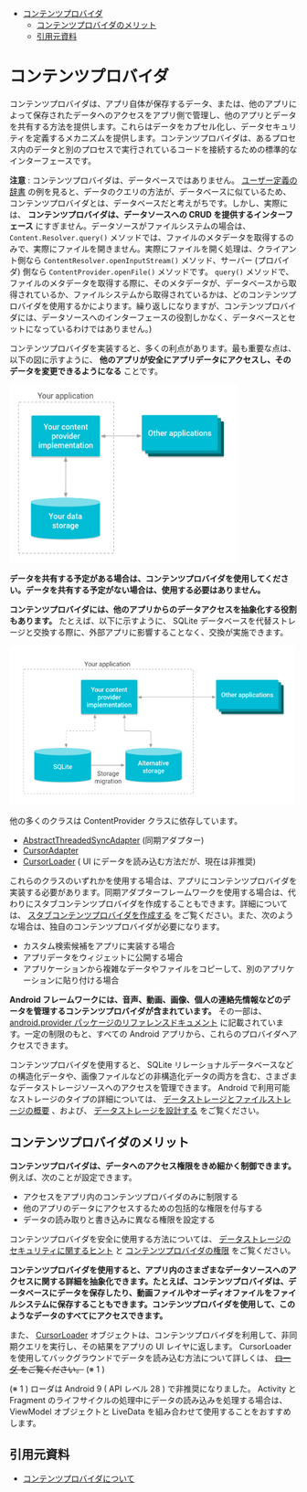 - [コンテンツプロバイダ](#コンテンツプロバイダ)
  - [コンテンツプロバイダのメリット](#コンテンツプロバイダのメリット)
  - [引用元資料](#引用元資料)


# コンテンツプロバイダ

コンテンツプロバイダは、アプリ自体が保存するデータ、または、他のアプリによって保存されたデータへのアクセスをアプリ側で管理し、他のアプリとデータを共有する方法を提供します。これらはデータをカプセル化し、データセキュリティを定義するメカニズムを提供します。コンテンツプロバイダは、あるプロセス内のデータと別のプロセスで実行されているコードを接続するための標準的なインターフェースです。

**注意** : コンテンツプロバイダは、データベースではありません。 [ユーザー定義の辞書](./2.コンテンツプロバイダの基本.md/#プロバイダにアクセスする) の例を見ると、データのクエリの方法が、データベースに似ているため、コンテンツプロバイダとは、データベースだと考えがちです。しかし、実際には、 **コンテンツプロバイダは、データソースへの CRUD を提供するインターフェース** にすぎません。データソースがファイルシステムの場合は、 `Content.Resolver.query()` メソッドでは、ファイルのメタデータを取得するのみで、実際にファイルを開きません。実際にファイルを開く処理は、クライアント側なら `ContentResolver.openInputStream()` メソッド、サーバー (プロバイダ) 側なら `ContentProvider.openFile()` メソッドです。 `query()` メソッドで、ファイルのメタデータを取得する際に、そのメタデータが、データベースから取得されているか、ファイルシステムから取得されているかは、どのコンテンツプロバイダを使用するかによります。繰り返しになりますが、コンテンツプロバイダには、データソースへのインターフェースの役割しかなく、データベースとセットになっているわけではありません。)

コンテンツプロバイダを実装すると、多くの利点があります。最も重要な点は、以下の図に示すように、 **他のアプリが安全にアプリデータにアクセスし、そのデータを変更できるようになる** ことです。

<img src="./画像/概念図.png" width="400">

**データを共有する予定がある場合は、コンテンツプロバイダを使用してください。データを共有する予定がない場合は、使用する必要はありません。**

**コンテンツプロバイダには、他のアプリからのデータアクセスを抽象化する役割もあります。** たとえば、以下に示すように、 SQLite データベースを代替ストレージと交換する際に、外部アプリに影響することなく、交換が実施できます。

<img src="./画像/抽象化の概念図.png" width="500">

他の多くのクラスは ContentProvider クラスに依存しています。

- [AbstractThreadedSyncAdapter](https://developer.android.com/reference/android/content/AbstractThreadedSyncAdapter?hl=ja&_gl=1*rns1nn*_up*MQ..*_ga*MzI2OTg4NjcuMTcyMjMzMDE4OQ..*_ga_6HH9YJMN9M*MTcyMjMzMDE4OS4xLjAuMTcyMjMzMDg4NC4wLjAuMA..) (同期アダプター)
- [CursorAdapter](https://developer.android.com/reference/android/widget/CursorAdapter?hl=ja&_gl=1*rns1nn*_up*MQ..*_ga*MzI2OTg4NjcuMTcyMjMzMDE4OQ..*_ga_6HH9YJMN9M*MTcyMjMzMDE4OS4xLjAuMTcyMjMzMDg4NC4wLjAuMA..)
- [CursorLoader](https://developer.android.com/reference/androidx/loader/content/CursorLoader.html?_gl=1*1ikthso*_up*MQ..*_ga*MjE0MTg1MTUuMTcyMjM4NTQ5Ng..*_ga_6HH9YJMN9M*MTcyMjM4NTQ5NS4xLjAuMTcyMjM4NTQ5NS4wLjAuMA..) ( UI にデータを読み込む方法だが、現在は非推奨)

これらのクラスのいずれかを使用する場合は、アプリにコンテンツプロバイダを実装する必要があります。同期アダプターフレームワークを使用する場合は、代わりにスタブコンテンツプロバイダを作成することもできます。詳細については、 [スタブコンテンツプロバイダを作成する](./スタブコンテンツプロバイダを作成する.md) をご覧ください。また、次のような場合は、独自のコンテンツプロバイダが必要になります。

- カスタム検索候補をアプリに実装する場合
- アプリデータをウィジェットに公開する場合
- アプリケーションから複雑なデータやファイルをコピーして、別のアプリケーションに貼り付ける場合

**Android フレームワークには、音声、動画、画像、個人の連絡先情報などのデータを管理するコンテンツプロバイダが含まれています。** その一部は、 [android.provider パッケージのリファレンスドキュメント](https://developer.android.com/reference/android/provider/package-summary?_gl=1*tszgrs*_up*MQ..*_ga*MzI2OTg4NjcuMTcyMjMzMDE4OQ..*_ga_6HH9YJMN9M*MTcyMjMzMDE4OS4xLjAuMTcyMjMzMDg4NC4wLjAuMA..) に記載されています。一定の制限のもと、すべての Android アプリから、これらのプロバイダへアクセスできます。

コンテンツプロバイダを使用すると、 SQLite リレーショナルデータベースなどの構造化データや、画像ファイルなどの非構造化データの両方を含む、さまざまなデータストレージソースへのアクセスを管理できます。 Android で利用可能なストレージのタイプの詳細については、 [データストレージとファイルストレージの概要](https://developer.android.com/training/data-storage?hl=ja&_gl=1*jzcozo*_up*MQ..*_ga*MzI2OTg4NjcuMTcyMjMzMDE4OQ..*_ga_6HH9YJMN9M*MTcyMjMzMDE4OS4xLjAuMTcyMjMzMDg4NC4wLjAuMA..) 、および、 [データストレージを設計する](./3.コンテンツプロバイダの作成.md/#データストレージを設計する) をご覧ください。


## コンテンツプロバイダのメリット

**コンテンツプロバイダは、データへのアクセス権限をきめ細かく制御できます。** 例えば、次のことが設定できます。

- アクセスをアプリ内のコンテンツプロバイダのみに制限する
- 他のアプリのデータにアクセスするための包括的な権限を付与する
- データの読み取りと書き込みに異なる権限を設定する

コンテンツプロバイダを安全に使用する方法については、 [データストレージのセキュリティに関するヒント](https://developer.android.com/privacy-and-security/security-tips?hl=ja&_gl=1*z552u7*_up*MQ..*_ga*MzI2OTg4NjcuMTcyMjMzMDE4OQ..*_ga_6HH9YJMN9M*MTcyMjMzMDE4OS4xLjAuMTcyMjMzMDg4NC4wLjAuMA..#StoringData) と [コンテンツプロバイダの権限](./2.コンテンツプロバイダの基本.md/#コンテンツプロバイダの権限) をご覧ください。

**コンテンツプロバイダを使用すると、アプリ内のさまざまなデータソースへのアクセスに関する詳細を抽象化できます。たとえば、コンテンツプロバイダは、データベースにデータを保存したり、動画ファイルやオーディオファイルをファイルシステムに保存することもできます。コンテンツプロバイダを使用して、このようなデータのすべてにアクセスできます。**

また、 [CursorLoader](https://developer.android.com/reference/kotlin/androidx/loader/content/CursorLoader?_gl=1*z8zhvh*_up*MQ..*_ga*MzI2OTg4NjcuMTcyMjMzMDE4OQ..*_ga_6HH9YJMN9M*MTcyMjM1MTk2OS4yLjAuMTcyMjM1MTk2OS4wLjAuMA..) オブジェクトは、コンテンツプロバイダを利用して、非同期クエリを実行し、その結果をアプリの UI レイヤに返します。 CursorLoader を使用してバックグラウンドでデータを読み込む方法について詳しくは、 ~~[ローダ](https://developer.android.com/guide/components/loaders?hl=ja&_gl=1*nm5ri0*_up*MQ..*_ga*MzI2OTg4NjcuMTcyMjMzMDE4OQ..*_ga_6HH9YJMN9M*MTcyMjMzMDE4OS4xLjAuMTcyMjMzMDg4NC4wLjAuMA..) をご覧ください。~~ (※ 1 )

(※ 1 ) ローダは Android 9 ( API レベル 28 ) で非推奨になりました。 Activity と Fragment のライフサイクルの処理中にデータの読み込みを処理する場合は、 ViewModel オブジェクトと LiveData を組み合わせて使用することをおすすめします。


## 引用元資料

- [コンテンツプロバイダについて](https://developer.android.com/guide/topics/providers/content-providers?hl=ja)


